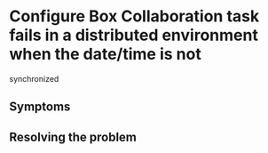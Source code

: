 # Configure Box Collaboration task fails in a distributed environment when the date/time is not
synchronized

## Symptoms

## Resolving the problem